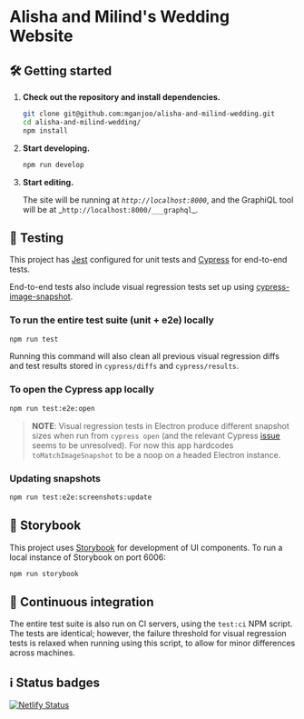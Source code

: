 # Alisha and Milind's Wedding Website

## 🛠 Getting started

1.  **Check out the repository and install dependencies.**

    ```sh
    git clone git@github.com:mganjoo/alisha-and-milind-wedding.git
    cd alisha-and-milind-wedding/
    npm install
    ```

1.  **Start developing.**

    ```sh
    npm run develop
    ```

1.  **Start editing.**

    The site will be running at _`http://localhost:8000`_, and the GraphiQL tool will be at \_`http://localhost:8000/___graphql`\_.

## 🧪 Testing

This project has [Jest](https://jestjs.io/) configured for unit tests and [Cypress](https://www.cypress.io) for end-to-end tests.

End-to-end tests also include visual regression tests set up using [cypress-image-snapshot](https://github.com/palmerhq/cypress-image-snapshot).

### To run the entire test suite (unit + e2e) locally

```sh
npm run test
```

Running this command will also clean all previous visual regression diffs and test results stored in `cypress/diffs` and `cypress/results`.

### To open the Cypress app locally

```sh
npm run test:e2e:open
```

> **NOTE**: Visual regression tests in Electron produce different snapshot sizes when run from `cypress open` (and the relevant Cypress [issue](https://github.com/cypress-io/cypress/issues/2102) seems to be unresolved). For now this app hardcodes `toMatchImageSnapshot` to be a noop on a headed Electron instance.

### Updating snapshots

```sh
npm run test:e2e:screenshots:update
```

## 📗 Storybook

This project uses [Storybook](https://storybook.js.org) for development of UI components. To run a local instance of Storybook on port 6006:

```sh
npm run storybook
```

## 🔄 Continuous integration

The entire test suite is also run on CI servers, using the `test:ci` NPM script. The tests are identical; however, the failure threshold for visual regression tests is relaxed when running using this script, to allow for minor differences across machines.

## ℹ️ Status badges

[![Netlify Status](https://api.netlify.com/api/v1/badges/7b8c6a26-ba68-4d43-8588-64f155b15c47/deploy-status)](https://app.netlify.com/sites/winning-lamport-6a6661/deploys)
